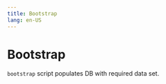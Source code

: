 ```yaml
---
title: Bootstrap
lang: en-US
---
```


# Bootstrap

`bootstrap` script populates DB with required data set.